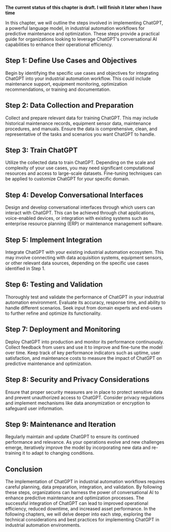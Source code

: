 **The current status of this chapter is draft. I will finish it later when I have time**

In this chapter, we will outline the steps involved in implementing ChatGPT, a powerful language model, in industrial automation workflows for predictive maintenance and optimization. These steps provide a practical guide for organizations looking to leverage ChatGPT's conversational AI capabilities to enhance their operational efficiency.

**Step 1: Define Use Cases and Objectives**
-------------------------------------------

Begin by identifying the specific use cases and objectives for integrating ChatGPT into your industrial automation workflow. This could include maintenance support, equipment monitoring, optimization recommendations, or training and documentation.

**Step 2: Data Collection and Preparation**
-------------------------------------------

Collect and prepare relevant data for training ChatGPT. This may include historical maintenance records, equipment sensor data, maintenance procedures, and manuals. Ensure the data is comprehensive, clean, and representative of the tasks and scenarios you want ChatGPT to handle.

**Step 3: Train ChatGPT**
-------------------------

Utilize the collected data to train ChatGPT. Depending on the scale and complexity of your use cases, you may need significant computational resources and access to large-scale datasets. Fine-tuning techniques can be applied to customize ChatGPT for your specific domain.

**Step 4: Develop Conversational Interfaces**
---------------------------------------------

Design and develop conversational interfaces through which users can interact with ChatGPT. This can be achieved through chat applications, voice-enabled devices, or integration with existing systems such as enterprise resource planning (ERP) or maintenance management software.

**Step 5: Implement Integration**
---------------------------------

Integrate ChatGPT with your existing industrial automation ecosystem. This may involve connecting with data acquisition systems, equipment sensors, or other relevant data sources, depending on the specific use cases identified in Step 1.

**Step 6: Testing and Validation**
----------------------------------

Thoroughly test and validate the performance of ChatGPT in your industrial automation environment. Evaluate its accuracy, response time, and ability to handle different scenarios. Seek input from domain experts and end-users to further refine and optimize its functionality.

**Step 7: Deployment and Monitoring**
-------------------------------------

Deploy ChatGPT into production and monitor its performance continuously. Collect feedback from users and use it to improve and fine-tune the model over time. Keep track of key performance indicators such as uptime, user satisfaction, and maintenance costs to measure the impact of ChatGPT on predictive maintenance and optimization.

**Step 8: Security and Privacy Considerations**
-----------------------------------------------

Ensure that proper security measures are in place to protect sensitive data and prevent unauthorized access to ChatGPT. Consider privacy regulations and implement mechanisms like data anonymization or encryption to safeguard user information.

**Step 9: Maintenance and Iteration**
-------------------------------------

Regularly maintain and update ChatGPT to ensure its continued performance and relevance. As your operations evolve and new challenges emerge, iteratively improve the model by incorporating new data and re-training it to adapt to changing conditions.

**Conclusion**
--------------

The implementation of ChatGPT in industrial automation workflows requires careful planning, data preparation, integration, and validation. By following these steps, organizations can harness the power of conversational AI to enhance predictive maintenance and optimization processes. The successful integration of ChatGPT can lead to improved operational efficiency, reduced downtime, and increased asset performance. In the following chapters, we will delve deeper into each step, exploring the technical considerations and best practices for implementing ChatGPT in industrial automation environments.
